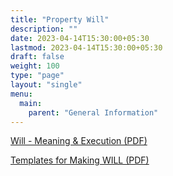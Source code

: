```yaml
---
title: "Property Will"
description: ""
date: 2023-04-14T15:30:00+05:30
lastmod: 2023-04-14T15:30:00+05:30
draft: false
weight: 100
type: "page"
layout: "single"
menu:
  main:
    parent: "General Information"
---
```


[Will - Meaning & Execution (PDF)](/files/general/will-meaning-and-execution.pdf)

[Templates for Making WILL (PDF)](/files/general/templates-for-making-will.pdf)
